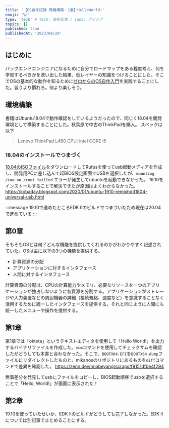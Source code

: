 ```yaml
---
title: '【OS自作記録 環境構築・1章】HelloWorld!'
emoji: '💻'
type: 'tech' # tech: 技術記事 / idea: アイデア
topics: []
published: true
publishedAt: '2023/04/29'
---
```


## はじめに
バックエンドエンジニアになるために自分でロードマップをある程度考え、何を学習するべきかを洗い出した結果、低レイヤーの知識をつけることにした。そこでOSの基本的な動作を知るために[ゼロからのOS自作入門](https://www.amazon.co.jp/%E3%82%BC%E3%83%AD%E3%81%8B%E3%82%89%E3%81%AEOS%E8%87%AA%E4%BD%9C%E5%85%A5%E9%96%80-%E5%86%85%E7%94%B0%E5%85%AC%E5%A4%AA-ebook/dp/B08Z3MNR9J/ref=sr_1_1?adgrpid=120645672680&hvadid=651040769667&hvdev=c&hvlocphy=1009340&hvnetw=g&hvqmt=e&hvrand=3147615069216776923&hvtargid=kwd-1403943850792&hydadcr=9495_13659634&jp-ad-ap=0&keywords=%E3%82%BC%E3%83%AD+%E3%81%8B%E3%82%89+%E3%81%AE+os+%E8%87%AA%E4%BD%9C+%E5%85%A5%E9%96%80&sr=8-1)を実践することにした。習うより慣れろ。何より楽しそう。


## 環境構築
書籍はUbuntu18.04で動作確認をしているようだったので、同じく18.04を開発環境として構築することにした。秋葉原で中古のThinkPadを購入。
スペックは以下
> Lenovo ThinkPad L460
> CPU: intel CORE i5

### 18.04のインストールでつまづく
[18.04のISOファイル](https://releases.ubuntu.com/18.04/)をダウンロードしてRufusを使ってusb起動メディアを作成し、開発用PCに差し込んで起BIOS設定画面でUSBを選択したが、`mounting /cow on /root failled` エラーが発生してubuntuを起動できなかった。
19.10をインストールすることで解決できたが原因はよくわからなかった。
https://kobaday.blogspot.com/2020/01/ubuntu-1910-remixhdd1804-universal-usb.html

:::message
19.10で進めたところEDK IIのビルドでつまづいたため現在は20.04で進めている
:::

## 第0章
そもそもOSとは何？どんな機能を提供してくれるのかがわかりやすく記述されていた。OSは主に以下の3つの機能を提供する。
- 計算資源の分配
- アプリケーションに対するインタフェース
- 人間に対するインタフェース

計算資源の分配は、CPUの計算能力やメモリ、必要なリソースを一つのアプリケーションが独占しないように各資源を分割する。アプリケーションがストレージや入力装置などの周辺機器の詳細（接続規格、速度など）を意識することなく活用するために統一したインタフェースを提供する。それと同じように人間にも統一したメニューや操作を提供する。


## 第1章
第1章では「okteta」というテキストエディタを使用して「Hello World!」を出力するバイナリファイルを作成した。`sum`コマンドを使用してチェックサムを確認したがどうしても本書と合わなかった。そこで、`BOOTX64.EFI`を`BOOTX64.dump`ファイルにリダイレクトしたものと、mikanosのリポジトリにあるものを`diff`コマンドで差異を確認した。
https://zenn.dev/nnabeyang/scraps/f9151dfbe4f294

無事差分を発見してusbにファイルをコピーし、BIOS起動順序でusbを選択することで「Hello, World!」が画面に表示された！

## 第2章
19.10を使っていたせいか、EDK IIのビルドがどうしても完了しなかった。EDK IIについては別記事でまとめることにする。